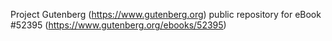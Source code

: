 Project Gutenberg (https://www.gutenberg.org) public repository for
eBook #52395 (https://www.gutenberg.org/ebooks/52395)
